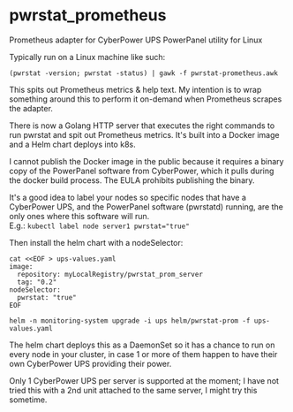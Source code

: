 # pwrstat_prometheus
Prometheus adapter for CyberPower UPS PowerPanel utility for Linux

Typically run on a Linux machine like such:  

```
(pwrstat -version; pwrstat -status) | gawk -f pwrstat-prometheus.awk
```

This spits out Prometheus metrics & help text.  My intention is to wrap something around this to perform it on-demand when Prometheus scrapes the adapter.

There is now a Golang HTTP server that executes the right commands to run pwrstat and spit out Prometheus metrics.  It's built into a Docker image and a Helm chart deploys into k8s.

I cannot publish the Docker image in the public because it requires a binary copy of the PowerPanel software from CyberPower, which it pulls during the docker build process.  The EULA prohibits publishing the binary.

It's a good idea to label your nodes so specific nodes that have a CyberPower UPS, and the PowerPanel software (pwrstatd) running, are the only ones where this software will run.  
E.g.: `kubectl label node server1 pwrstat="true"`

Then install the helm chart with a nodeSelector:

```
cat <<EOF > ups-values.yaml
image:
  repository: myLocalRegistry/pwrstat_prom_server
  tag: "0.2"
nodeSelector:
  pwrstat: "true"
EOF

helm -n monitoring-system upgrade -i ups helm/pwrstat-prom -f ups-values.yaml
```

The helm chart deploys this as a DaemonSet so it has a chance to run on every node in your cluster, in case 1 or more of them happen to have their own CyberPower UPS providing their power.

Only 1 CyberPower UPS per server is supported at the moment; I have not tried this with a 2nd unit attached to the same server, I might try this sometime.
